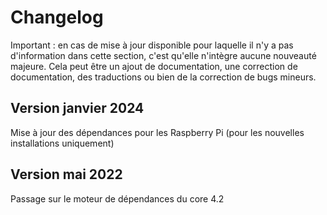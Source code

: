 # Changelog

Important : en cas de mise à jour disponible pour laquelle il n'y a pas d'information dans cette section, c'est qu'elle n'intègre aucune nouveauté majeure. Cela peut être un ajout de documentation, une correction de documentation, des traductions ou bien de la correction de bugs mineurs.

## Version janvier 2024

Mise à jour des dépendances pour les Raspberry Pi (pour les nouvelles installations uniquement)

## Version mai 2022

Passage sur le moteur de dépendances du core 4.2
